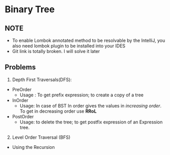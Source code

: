# Binary Tree
## NOTE
- To enable Lombok annotated method to be resolvable by the IntelliJ, you also need
lombok plugin to be installed into your IDES
- Git link is totally broken. I will solve it later

## Problems

1. Depth First Traversals(DFS):
  - PreOrder
    - Usage : To get prefix expression; to create a copy of a tree
  - InOrder
    - Usage: In case of BST In order gives the values in *increasing order*. To get in decreasing order use **RRoL**
  - PostOrder
    - Usage: to delete the tree; to get postfix expression of an Expression tree.
2. Level Order Traversal (BFS)
  - Using the Recursion
